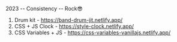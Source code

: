 2023 -- Consistency -- Rock😎

1. Drum kit - https://band-drum-jit.netlify.app/
2. CSS + JS Clock - https://style-clock.netlify.app/
3. CSS Variables + JS - https://css-variables-vanillajs.netlify.app/
